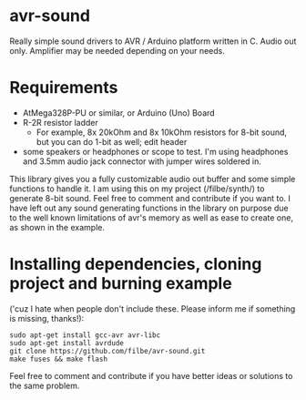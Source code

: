 # avr-sound

Really simple sound drivers to AVR / Arduino platform written in C.
Audio out only. Amplifier may be needed depending on your needs.

# Requirements
- AtMega328P-PU or similar, or Arduino (Uno) Board
- R-2R resistor ladder
    - For example, 8x 20kOhm and 8x 10kOhm resistors for 8-bit sound, but you can do 1-bit as well; edit header
- some speakers or headphones or scope to test. 
I'm using headphones and 3.5mm audio jack connector with jumper wires soldered in.

This library gives you a fully customizable audio out buffer and some simple functions to handle it.
I am using this on my project (/filbe/synth/) to generate 8-bit sound. Feel free to comment and contribute if you want to.
I have left out any sound generating functions in the library on purpose due to the well known limitations of avr's memory as well as ease to create one, as shown in the example.

# Installing dependencies, cloning project and burning example 
('cuz I hate when people don't include these. Please inform me if something is missing, thanks!):
```
sudo apt-get install gcc-avr avr-libc
sudo apt-get install avrdude
git clone https://github.com/filbe/avr-sound.git
make fuses && make flash
```

Feel free to comment and contribute if you have better ideas or solutions to the same problem.
